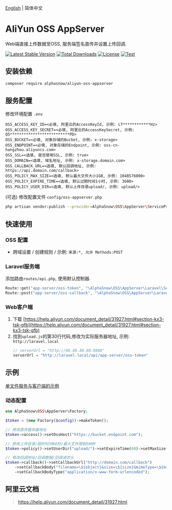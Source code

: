 [English](README.md) | 简体中文  

# AliYun OSS AppServer
Web端直接上传数据至OSS, 服务端签名直传并设置上传回调.

[![Latest Stable Version](https://poser.pugx.org/alphasnow/aliyun-oss-appserver/v/stable)](https://packagist.org/packages/alphasnow/aliyun-oss-appserver)
[![Total Downloads](https://poser.pugx.org/alphasnow/aliyun-oss-appserver/downloads)](https://packagist.org/packages/alphasnow/aliyun-oss-appserver)
[![License](https://poser.pugx.org/alphasnow/aliyun-oss-appserver/license)](https://packagist.org/packages/alphasnow/aliyun-oss-appserver)
[![Test](https://github.com/alphasnow/aliyun-oss-appserver/workflows/Test/badge.svg?branch=1.x)](https://github.com/alphasnow/aliyun-oss-appserver/actions?query=branch:1.x)

## 安装依赖
```bash
composer require alphasnow/aliyun-oss-appserver
```

## 服务配置
修改环境配置 `.env`
```env
OSS_ACCESS_KEY_ID=<必填, 阿里云的AccessKeyId, 示例: LT************Hz>
OSS_ACCESS_KEY_SECRET=<必填, 阿里云的AccessKeySecret, 示例: Q5**************************PD>
OSS_BUCKET=<必填, 对象存储的Bucket, 示例: x-storage>
OSS_ENDPOINT=<必填, 对象存储的Endpoint, 示例: oss-cn-hangzhou.aliyuncs.com>
OSS_SSL=<选填, 是否使用SSL, 示例: true>
OSS_DOMAIN=<选填, 域名地址, 示例: x-storage.domain.com>
OSS_CALLBACK_URL=<选填, 默认回调地址, 示例: https://api.domain.com/callback>
OSS_POLICY_MAX_SIZE=<选填, 默认最大文件大小1GB, 示例: 1048576000>
OSS_POLICY_EXPIRE_TIME=<选填, 默认过期时间1小时, 示例: 3600>
OSS_POLICY_USER_DIR=<选填, 默认上传目录upload/, 示例: upload/>
```

(可选) 修改配置文件 `config/oss-appserver.php`
```bash
php artisan vendor:publish --provider=AlphaSnow\OSS\AppServer\ServiceProvider
```

## 快速使用
### OSS 配置
- 跨域设置 / 创建规则 / 示例: `来源:*, 允许 Methods:POST`

### Laravel服务端
添加路由`routes/api.php`, 使用默认控制器.
```php
Route::get("app-server/oss-token", "\AlphaSnow\OSS\AppServer\Laravel\ServerController@token");
Route::post("app-server/oss-callback", "\AlphaSnow\OSS\AppServer\Laravel\ServerController@callback");
```

### Web客户端
1. 下载 [https://help.aliyun.com/document_detail/31927.html#section-kx3-tsk-gfb](https://help.aliyun.com/document_detail/31927.html#section-kx3-tsk-gfb)
2. 找到`upload.js`的第30行代码,修改为实际服务器地址, 示例: `http://laravel.local`
    ```js
    // serverUrl = "http://88.88.88.88:8888"
    serverUrl = "http://laravel.local/api/app-server/oss-token"
    ```

## 示例
[单文件服务与客户端的示例](examples)

### 动态配置
```php
use AlphaSnow\OSS\AppServer\Factory;

$token = (new Factory($config))->makeToken();

// 修改直传服务器地址
$token->access()->setOssHost("https://bucket.endpoint.com");

// 修改上传目录/超时时间60秒/最大文件限制500M
$token->policy()->setUserDir("upload/")->setExpireTime(60)->setMaxSize(500*1024*1024);

// 修改回调地址/回调数据/回调请求头
$token->callback()->setCallbackUrl("http://domain.com/callback")
    ->setCallbackBody("filename=\${object}&size=\${size}&mimeType=\${mimeType}&height=\${imageInfo.height}&width=\${imageInfo.width}")
    ->setCallbackBodyType("application/x-www-form-urlencoded");
```

## 阿里云文档
> https://help.aliyun.com/document_detail/31927.html